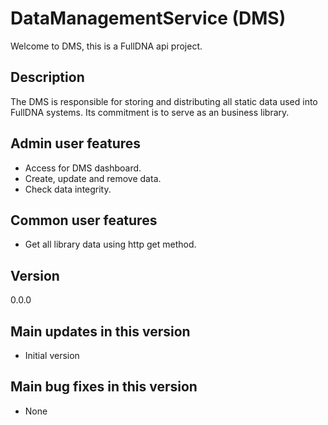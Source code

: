 # DataManagementService (DMS)

Welcome to DMS, this is a FullDNA api project.

## Description

The DMS is responsible for storing and distributing all static data used into FullDNA systems. Its commitment is to serve as an business library.

## Admin user features

- Access for DMS dashboard.
- Create, update and remove data.
- Check data integrity.

## Common user features

- Get all library data using http get method.

## Version

0.0.0

## Main updates in this version

- Initial version

## Main bug fixes in this version

- None 